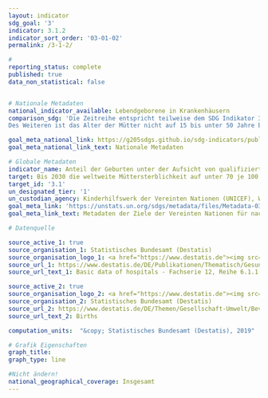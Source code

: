 ```yaml
---
layout: indicator
sdg_goal: '3'
indicator: 3.1.2
indicator_sort_order: '03-01-02'
permalink: /3-1-2/

#
reporting_status: complete
published: true
data_non_statistical: false


# Nationale Metadaten
national_indicator_available: Lebendgeborene in Krankenhäusern
comparison_sdg: 'Die Zeitreihe entspricht teilweise dem SDG Indikator 3.1.2. Es liegen freiwillig gemeldeldete Daten über Hausgeburten vor, welche jedoch nicht mit den Daten der Krankenhausstatistik und der Geburtenstatistik des Bundesamtes für Statistik übereinstimmen.
Des Weiteren ist das Alter der Mütter nicht auf 15 bis unter 50 Jahre beschränkt, wie in der Metadatenbeschreibung. Geburten jüngerer und älterer Frauen sind mit einem höheren Risiko behaftet und bedürfen besonders qualifiezierter Betreuung, daher ist die als Indikator dargestellte Zeitreihe nicht alterslimitiert.'

goal_meta_national_link: https://g205sdgs.github.io/sdg-indicators/public/MetaDe/3.1.2.pdf
goal_meta_national_link_text: Nationale Metadaten

# Globale Metadaten
indicator_name: Anteil der Geburten unter der Aufsicht von qualifiziertem Gesundheitspersona
target: Bis 2030 die weltweite Müttersterblichkeit auf unter 70 je 100.000 Lebendgeburten senken
target_id: '3.1'
un_designated_tier: '1'
un_custodian_agency: Kinderhilfswerk der Vereinten Nationen (UNICEF), Weltgesundheitsorganisation (WHO)
goal_meta_link: 'https://unstats.un.org/sdgs/metadata/files/Metadata-03-01-02.pdf'
goal_meta_link_text: Metadaten der Ziele der Vereinten Nationen für nachhaltige Entwicklung

# Datenquelle

source_active_1: true
source_organisation_1: Statistisches Bundesamt (Destatis)
source_organisation_logo_1: <a href="https://www.destatis.de"><img src="https://g205sdgs.github.io/sdg-indicators/public/logos/destatis.png" alt="Logo Destatis" /></a>
source_url_1: https://www.destatis.de/DE/Publikationen/Thematisch/Gesundheit/Krankenhaeuser/GrunddatenKrankenhaeuser.html
source_url_text_1: Basic data of hospitals - Fachserie 12, Reihe 6.1.1

source_active_2: true
source_organisation_logo_2: <a href="https://www.destatis.de"><img src="https://g205sdgs.github.io/sdg-indicators/public/logos/destatis.png" alt="Logo Destatis" /></a>
source_organisation_2: Statistisches Bundesamt (Destatis)
source_url_2: https://www.destatis.de/DE/Themen/Gesellschaft-Umwelt/Bevoelkerung/Geburten/_inhalt.html
source_url_text_2: Births

computation_units:  "&copy; Statistisches Bundesamt (Destatis), 2019"

# Grafik Eigenschaften
graph_title:
graph_type: line

#Nicht ändern!
national_geographical_coverage: Insgesamt
---
```

